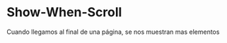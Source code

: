 Show-When-Scroll
================

Cuando llegamos al final de una página, se nos muestran mas elementos